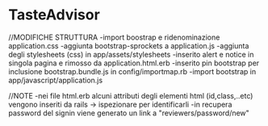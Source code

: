 # TasteAdvisor

//MODIFICHE STRUTTURA
-import boostrap e ridenominazione application.css
-aggiunta bootstrap-sprockets a application.js
-aggiunta degli stylesheets (css) in app/assets/stylesheets 
-inserito alert e notice in singola pagina e rimosso da application.html.erb
-inserito pin bootstrap per inclusione bootstrap.bundle.js in config/importmap.rb
-import bootstrap in app/javascript/application.js

//NOTE
-nei file html.erb alcuni attributi degli elementi html (id,class,..etc) vengono inseriti da rails -> ispezionare per identificarli
-in recupera password del signin viene generato un link a "reviewers/password/new" 